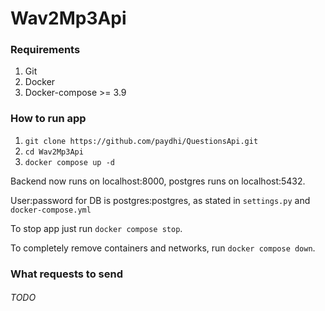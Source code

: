 # Wav2Mp3Api

### Requirements

1. Git
2. Docker
3. Docker-compose >= 3.9

### How to run app

1. `git clone https://github.com/paydhi/QuestionsApi.git`
2. `cd Wav2Mp3Api`
3. `docker compose up -d`

Backend now runs on localhost:8000, postgres runs on localhost:5432.

User:password for DB is postgres:postgres, as stated in `settings.py` and
`docker-compose.yml`

To stop app just run `docker compose stop`.

To completely remove containers and networks, run `docker compose down`.

### What requests to send

###### TODO

[//]: # (You need to send requests to URL `http://localhost:8000/api/questions/`.)

[//]: # ()
[//]: # (Send `POST` request with JSON that looks like this: `{"questions_num": int}`)

[//]: # (, where `int` must be integer, not string or float, and greater than 0.)

[//]: # ()
[//]: # (Also, you can send `OPTIONS` request to see what is expected, and)

[//]: # (what you will receive.)